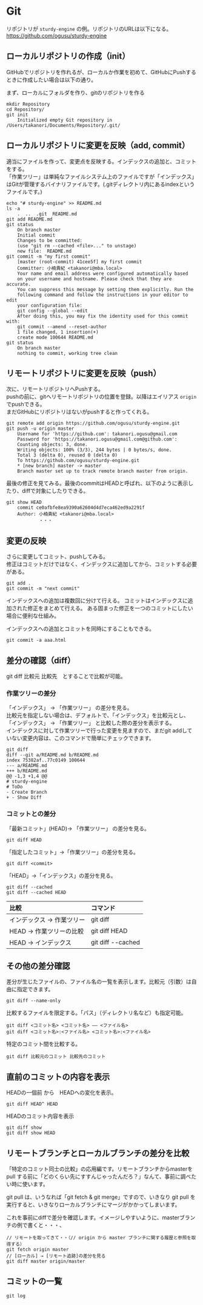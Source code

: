 # Git
リポジトリが `sturdy-engine` の例。リポジトリのURLは以下になる。  
https://github.com/ogusu/sturdy-engine

## ローカルリポジトリの作成（init）

GitHubでリポジトリを作れるが、ローカルか作業を初めて、GitHubにPushするときに作成したい場合は以下の通り。

まず、ローカルにフォルダを作り、gitのリポジトリを作る
~~~
mkdir Repository
cd Repository/
git init
    Initialized empty Git repository in /Users/takanori/Documents/Repository/.git/
~~~

## ローカルリポジトリに変更を反映（add, commit）

適当にファイルを作って、変更点を反映する。インデックスの追加と、コミットをする。  
「作業ツリー」は単純なファイルシステム上のファイルですが「インデックス」はGitが管理するバイナリファイルです。(.gitディレクトリ内にあるindexというファイルです。)	

~~~
echo "# sturdy-engine" >> README.md
ls -a
    .  ..  .git  README.md
git add README.md
git status
    On branch master
    Initial commit
    Changes to be committed:
    (use "git rm --cached <file>..." to unstage)
    new file:  README.md
git commit -m "my first commit"
    [master (root-commit) 41cee5f] my first commit
    Committer: 小楠貴紀 <takanori@mba.local>
    Your name and email address were configured automatically based
    on your username and hostname. Please check that they are accurate.
    You can suppress this message by setting them explicitly. Run the
    following command and follow the instructions in your editor to edit
    your configuration file:
    git config --global --edit
    After doing this, you may fix the identity used for this commit with:
    git commit --amend --reset-author
    1 file changed, 1 insertion(+)
    create mode 100644 README.md
git status
    On branch master
    nothing to commit, working tree clean
~~~

## リモートリポジトリに変更を反映（push）

次に、リモートリポジトリへPushする。  
pushの前に、gitへリモートリポジトリの位置を登録。以降はエイリアス `origin` でpushできる。  
まだGitHubにリポジトリはないがpushすると作ってくれる。

~~~
git remote add origin https://github.com/ogusu/sturdy-engine.git
git push -u origin master
    Username for 'https://github.com': takanori.ogusu@gmail.com
    Password for 'https://takanori.ogusu@gmail.com@github.com':
    Counting objects: 3, done.
    Writing objects: 100% (3/3), 244 bytes | 0 bytes/s, done.
    Total 3 (delta 0), reused 0 (delta 0)
    To https://github.com/ogusu/sturdy-engine.git
    * [new branch] master -> master
    Branch master set up to track remote branch master from origin.
~~~

最後の修正を見てみる。最後のcommitはHEADと呼ばれ、以下のように表示したり、diffで対象にしたりできる。
~~~
git show HEAD
    commit ce0afbfe8ea9390a62604d4d7eca462ed9a2291f
    Author: 小楠貴紀 <takanori@mba.local>
            ・・・
~~~

## 変更の反映

さらに変更してコミット、pushしてみる。  
修正はコミットだけではなく、インデックスに追加してから、コミットする必要がある。
~~~
git add .
git commit -m "next commit"
~~~

インデックスへの追加は複数回に分けて行える。
コミットはインデックスに追加された修正をまとめて行える。
ある固まった修正を一つのコミットにしたい場合に便利な仕組み。

インデックスへの追加とコミットを同時にすることもできる。
~~~
git commit -a aaa.html
~~~

## 差分の確認（diff）

git diff 比較元 比較先　とすることで比較が可能。

### 作業ツリーの差分

「インデックス」 → 「作業ツリー」 の差分を見る。  
比較元を指定しない場合は、デフォルトで、「インデックス」を比較元とし、 「インデックス」 → 「作業ツリー」 と比較した際の差分を表示する。  
インデックスに対して作業ツリーで行った変更を見ますので、まだgit addしていない変更内容は、このコマンドで簡単にチェックできます。
~~~git
git diff																							
diff --git a/README.md b/README.md																						
index 75382af..77c0149 100644																						
--- a/README.md																						
+++ b/README.md																						
@@ -1,3 +1,4 @@																						
# sturdy-engine																						
# ToDo																						
- Create Branch																						
+ - Show Diff																						
~~~

### コミットとの差分

「最新コミット」(HEAD)→ 「作業ツリー」 の差分を見る。
~~~
git diff HEAD
~~~
「指定したコミット」→「作業ツリー」の差分を見る。
~~~
git diff <commit>
~~~
「HEAD」→「インデックス」の差分を見る。
~~~
git diff --cached
git diff --cached HEAD
~~~

|比較|コマンド|
|:---|:---|
|インデックス → 作業ツリー|git diff	|
|HEAD → 作業ツリーの比較|git diff HEAD	|
|HEAD → インデックス|git diff --cached|

## その他の差分確認

差分が生じたファイルの、ファイル名の一覧を表示します。比較元（引数）は自由に指定できます。
~~~
git diff --name-only
~~~

比較するファイルを限定する。「パス」（ディレクトリ名など）も指定可能。
~~~
git diff <コミット名> <コミット名> ―― <ファイル名>
git diff <コミット名>:<ファイル名> <コミット名>:<ファイル名>
~~~
特定のコミット間を比較する。
~~~
git diff 比較元のコミット 比較先のコミット
~~~

## 直前のコミットの内容を表示
HEADの一個前 から　HEADへの変化を表示。
~~~
git diff HEAD^ HEAD
~~~

HEADのコミット内容を表示
~~~
git diff show
git diff show HEAD
~~~

## リモートブランチとローカルブランチの差分を比較

「特定のコミット同士の比較」の応用編です。リモートブランチからmasterをpull する前に「どのくらい先にすすんじゃったんだろ？」なんて、事前に調べたい時に使います。

git pull は、いうなれば「git fetch & git merge」ですので、いきなり git pull を実行すると、いきなりローカルブランチにマージがかかってしまいます。

これを事前にdiffで差分を確認します。イメージしやすいように、masterブランチの例で書くと・・・、
~~~
// リモートを取ってきて・・（// origin から master ブランチに関する履歴と参照を取得する）
git fetch origin master																							
// [ローカル] → [リモート追跡]の差分を見る
git diff master origin/master
~~~

## コミットの一覧
~~~
git log
~~~
																							
